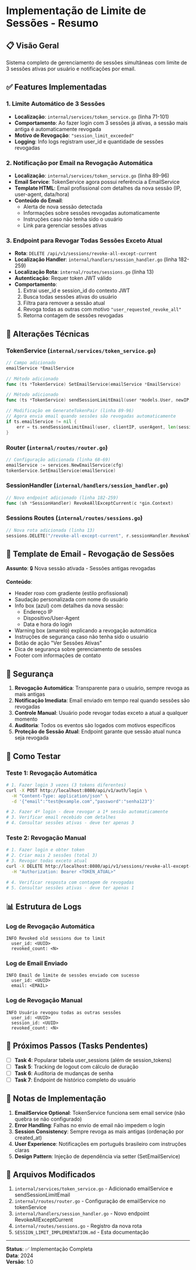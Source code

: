 # Implementação de Limite de Sessões - Resumo

## 📋 Visão Geral
Sistema completo de gerenciamento de sessões simultâneas com limite de 3 sessões ativas por usuário e notificações por email.

## ✅ Features Implementadas

### 1. Limite Automático de 3 Sessões
- **Localização**: `internal/services/token_service.go` (linha 71-101)
- **Comportamento**: Ao fazer login com 3 sessões já ativas, a sessão mais antiga é automaticamente revogada
- **Motivo de Revogação**: `"session_limit_exceeded"`
- **Logging**: Info logs registram user_id e quantidade de sessões revogadas

### 2. Notificação por Email na Revogação Automática
- **Localização**: `internal/services/token_service.go` (linha 89-96)
- **Email Service**: TokenService agora possui referência a EmailService
- **Template HTML**: Email profissional com detalhes da nova sessão (IP, user-agent, data/hora)
- **Conteúdo do Email**:
  - Alerta de nova sessão detectada
  - Informações sobre sessões revogadas automaticamente
  - Instruções caso não tenha sido o usuário
  - Link para gerenciar sessões ativas

### 3. Endpoint para Revogar Todas Sessões Exceto Atual
- **Rota**: `DELETE /api/v1/sessions/revoke-all-except-current`
- **Localização Handler**: `internal/handlers/session_handler.go` (linha 182-259)
- **Localização Rota**: `internal/routes/sessions.go` (linha 13)
- **Autenticação**: Requer token JWT válido
- **Comportamento**:
  1. Extrai user_id e session_id do contexto JWT
  2. Busca todas sessões ativas do usuário
  3. Filtra para remover a sessão atual
  4. Revoga todas as outras com motivo `"user_requested_revoke_all"`
  5. Retorna contagem de sessões revogadas

## 🔧 Alterações Técnicas

### TokenService (`internal/services/token_service.go`)
```go
// Campo adicionado
emailService *EmailService

// Método adicionado
func (ts *TokenService) SetEmailService(emailService *EmailService)

// Método adicionado  
func (ts *TokenService) sendSessionLimitEmail(user *models.User, newIP, newUserAgent string, revokedCount int) error

// Modificação em GenerateTokenPair (linha 89-96)
// Agora envia email quando sessões são revogadas automaticamente
if ts.emailService != nil {
    err = ts.sendSessionLimitEmail(user, clientIP, userAgent, len(sessionsToRevoke))
}
```

### Router (`internal/routes/router.go`)
```go
// Configuração adicionada (linha 68-69)
emailService := services.NewEmailService(cfg)
tokenService.SetEmailService(emailService)
```

### SessionHandler (`internal/handlers/session_handler.go`)
```go
// Novo endpoint adicionado (linha 182-259)
func (sh *SessionHandler) RevokeAllExceptCurrent(c *gin.Context)
```

### Sessions Routes (`internal/routes/sessions.go`)
```go
// Nova rota adicionada (linha 13)
sessions.DELETE("/revoke-all-except-current", r.sessionHandler.RevokeAllExceptCurrent)
```

## 📧 Template de Email - Revogação de Sessões

**Assunto**: 🔒 Nova sessão ativada - Sessões antigas revogadas

**Conteúdo**:
- Header roxo com gradiente (estilo profissional)
- Saudação personalizada com nome do usuário
- Info box (azul) com detalhes da nova sessão:
  - Endereço IP
  - Dispositivo/User-Agent
  - Data e hora do login
- Warning box (amarelo) explicando a revogação automática
- Instruções de segurança caso não tenha sido o usuário
- Botão de ação "Ver Sessões Ativas"
- Dica de segurança sobre gerenciamento de sessões
- Footer com informações de contato

## 🔐 Segurança

1. **Revogação Automática**: Transparente para o usuário, sempre revoga as mais antigas
2. **Notificação Imediata**: Email enviado em tempo real quando sessões são revogadas
3. **Controle Manual**: Usuário pode revogar todas exceto a atual a qualquer momento
4. **Auditoria**: Todos os eventos são logados com motivos específicos
5. **Proteção de Sessão Atual**: Endpoint garante que sessão atual nunca seja revogada

## 🧪 Como Testar

### Teste 1: Revogação Automática
```bash
# 1. Fazer login 3 vezes (3 tokens diferentes)
curl -X POST http://localhost:8080/api/v1/auth/login \
  -H "Content-Type: application/json" \
  -d '{"email":"test@example.com","password":"senha123"}'

# 2. Fazer 4º login - deve revogar a 1ª sessão automaticamente
# 3. Verificar email recebido com detalhes
# 4. Consultar sessões ativas - deve ter apenas 3
```

### Teste 2: Revogação Manual
```bash
# 1. Fazer login e obter token
# 2. Criar mais 2 sessões (total 3)
# 3. Revogar todas exceto atual
curl -X DELETE http://localhost:8080/api/v1/sessions/revoke-all-except-current \
  -H "Authorization: Bearer <TOKEN_ATUAL>"

# 4. Verificar resposta com contagem de revogadas
# 5. Consultar sessões ativas - deve ter apenas 1
```

## 📊 Estrutura de Logs

### Log de Revogação Automática
```
INFO Revoked old sessions due to limit
  user_id: <UUID>
  revoked_count: <N>
```

### Log de Email Enviado
```
INFO Email de limite de sessões enviado com sucesso
  user_id: <UUID>
  email: <EMAIL>
```

### Log de Revogação Manual
```
INFO Usuário revogou todas as outras sessões
  user_id: <UUID>
  session_id: <UUID>
  revoked_count: <N>
```

## 🎯 Próximos Passos (Tasks Pendentes)

- [ ] **Task 4**: Popularar tabela user_sessions (além de session_tokens)
- [ ] **Task 5**: Tracking de logout com cálculo de duração
- [ ] **Task 6**: Auditoria de mudanças de senha
- [ ] **Task 7**: Endpoint de histórico completo do usuário

## 📝 Notas de Implementação

1. **EmailService Optional**: TokenService funciona sem email service (não quebra se não configurado)
2. **Error Handling**: Falhas no envio de email não impedem o login
3. **Session Consistency**: Sempre revoga as mais antigas (ordenação por created_at)
4. **User Experience**: Notificações em português brasileiro com instruções claras
5. **Design Pattern**: Injeção de dependência via setter (SetEmailService)

## 🔗 Arquivos Modificados

1. `internal/services/token_service.go` - Adicionado emailService e sendSessionLimitEmail
2. `internal/routes/router.go` - Configuração de emailService no tokenService
3. `internal/handlers/session_handler.go` - Novo endpoint RevokeAllExceptCurrent
4. `internal/routes/sessions.go` - Registro da nova rota
5. `SESSION_LIMIT_IMPLEMENTATION.md` - Esta documentação

---

**Status**: ✅ Implementação Completa  
**Data**: 2024  
**Versão**: 1.0
